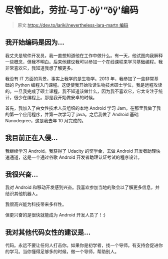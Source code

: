 # 尽管如此，劳拉·马丁·ðÿ'“ðÿ'编码

> 原文:[https://dev.to/lariki/nevertheless-lara-martn 编码](https://dev.to/lariki/nevertheless-lara-martn--coded)

## 我开始编码是因为...

我丈夫是软件开发员，我一直想知道他在工作中做什么。有一天，他试图向我解释一些概念，但我不明白。后来他建议我可以参加一个在线课程来学习基础编程。我非常喜欢它，我知道我想了解更多。

我没有 IT 方面的背景，事实上我学的是生物学。2013 年，我参加了一些非常基础的 Python 编程入门课程。这促使我开始攻读生物技术硕士学位，我是远程攻读的。一旦我完成了硕士课程，我不知道该做什么，因为我不喜欢它，它太专注于统计，很少在编程上。那是我开始做安卓的时候。

首先，我加入了由女性技术人员组织的本地 Android 学习 Jam，在那里我做了我的第一个应用程序，并第一次学习了 java。之后我做了 Android 基础 Nanodegree，这是我去年 10 月完成的。

## 我目前正在入侵...

我继续学习 Android。我获得了 Udacity 的奖学金，去做 Android 开发者助理快速通道，这是一个通过谷歌 Android 开发者助理认证考试的程序设计。

## 我很兴奋...

我对 Android 和移动开发感到兴奋。我喜欢参加当地的聚会以了解更多信息，并结识其他机器人。

我很高兴能为科技带来多样性。

但更兴奋的是很快就能成为 Android 开发人员了！:)

## 我对其他代码女性的建议是...

代码。永远不要让任何人打击你。如果你是初学者，找一个导师。有支持会促进你的学习。当你懂得足够多的时候，做一个导师，帮助别人。